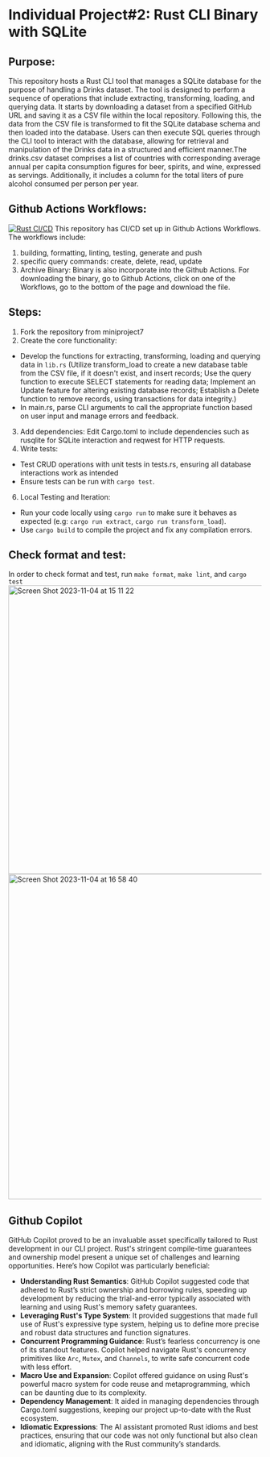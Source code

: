 

# Individual Project#2: Rust CLI Binary with SQLite

## Purpose:
This repository hosts a Rust CLI tool that manages a SQLite database for the purpose of handling a Drinks dataset. The tool is designed to perform a sequence of operations that include extracting, transforming, loading, and querying data. It starts by downloading a dataset from a specified GitHub URL and saving it as a CSV file within the local repository. Following this, the data from the CSV file is transformed to fit the SQLite database schema and then loaded into the database. Users can then execute SQL queries through the CLI tool to interact with the database, allowing for retrieval and manipulation of the Drinks data in a structured and efficient manner.The drinks.csv dataset comprises a list of countries with corresponding average annual per capita consumption figures for beer, spirits, and wine, expressed as servings. Additionally, it includes a column for the total liters of pure alcohol consumed per person per year. 

## Github Actions Workflows:
[![Rust CI/CD](https://github.com/nogibjj/IDS706_individualproject2_xk10/actions/workflows/CICD.yml/badge.svg)](https://github.com/nogibjj/IDS706_individualproject2_xk10/actions/workflows/CICD.yml)
This repository has CI/CD set up in Github Actions Workflows. The workflows include:
1. building, formatting, linting, testing, generate and push
2. specific query commands: create, delete, read, update
3. Archive Binary: Binary is also incorporate into the Github Actions. For downloading the binary, go to Github Actions, click on one of the Workflows, go to the bottom of the page and download the file.
   
## Steps:
1. Fork the repository from miniproject7
2. Create the core functionality:  
* Develop the functions for extracting, transforming, loading and querying data in `lib.rs` (Utilize transform_load to create a new database table from the CSV file, if it doesn't exist, and insert records; Use the query function to execute SELECT statements for reading data; Implement an Update feature for altering existing database records; Establish a Delete function to remove records, using transactions for data integrity.)
* In main.rs, parse CLI arguments to call the appropriate function based on user input and manage errors and feedback.
3. Add dependencies:
Edit Cargo.toml to include dependencies such as rusqlite for SQLite interaction and reqwest for HTTP requests.
5. Write tests:
* Test CRUD operations with unit tests in tests.rs, ensuring all database interactions work as intended
* Ensure tests can be run with `cargo test`.
6. Local Testing and Iteration:
* Run your code locally using `cargo run` to make sure it behaves as expected (e.g: `cargo run extract`, `cargo run transform_load`).
* Use `cargo build` to compile the project and fix any compilation errors.

## Check format and test:
In order to check format and test,
run `make format`, `make lint`, and `cargo test`
<img width="573" alt="Screen Shot 2023-11-04 at 15 11 22" src="https://github.com/nogibjj/IDS706_individualproject2_xk10/assets/143849077/b7cffd92-f90f-4d8b-849d-025bad52cb16">
<img width="646" alt="Screen Shot 2023-11-04 at 16 58 40" src="https://github.com/nogibjj/IDS706_individualproject2_xk10/assets/143849077/b0682650-f014-42d3-b4e6-a82ebacb19b4">

## Github Copilot
GitHub Copilot proved to be an invaluable asset specifically tailored to Rust development in our CLI project. Rust's stringent compile-time guarantees and ownership model present a unique set of challenges and learning opportunities. Here’s how Copilot was particularly beneficial:
- **Understanding Rust Semantics**: GitHub Copilot suggested code that adhered to Rust’s strict ownership and borrowing rules, speeding up development by reducing the trial-and-error typically associated with learning and using Rust's memory safety guarantees.
- **Leveraging Rust's Type System**: It provided suggestions that made full use of Rust's expressive type system, helping us to define more precise and robust data structures and function signatures.
- **Concurrent Programming Guidance**: Rust’s fearless concurrency is one of its standout features. Copilot helped navigate Rust's concurrency primitives like `Arc`, `Mutex`, and `Channels`, to write safe concurrent code with less effort.
- **Macro Use and Expansion**: Copilot offered guidance on using Rust's powerful macro system for code reuse and metaprogramming, which can be daunting due to its complexity.
- **Dependency Management**: It aided in managing dependencies through Cargo.toml suggestions, keeping our project up-to-date with the Rust ecosystem.
- **Idiomatic Expressions**: The AI assistant promoted Rust idioms and best practices, ensuring that our code was not only functional but also clean and idiomatic, aligning with the Rust community’s standards.




